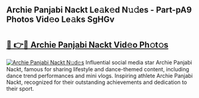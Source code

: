 ## Archie Panjabi Nackt Le𝚊k𝚎d N𝚞𝚍es - Part-pA9 Photos Vid𝚎o Le𝚊ks SgHGv

# <h2><a href="http://fb00at.evod.top/?m=Archie+Panjabi+Nackt">🔗 👉🔴 Archie Panjabi Nackt Vid𝚎o Ph𝚘t𝚘s</a></h2>

[![Archie Panjabi Nackt N𝚞d𝚎s](https://i.imgur.com/8V9OHl7.gif)](http://fb00at.evod.top/?m=Archie+Panjabi+Nackt)
Influential social media star Archie Panjabi Nackt, famous for sharing lifestyle and dance-themed content, including dance trend performances and mini vlogs. Inspiring athlete Archie Panjabi Nackt, recognized for their outstanding achievements and dedication to their sport. 
